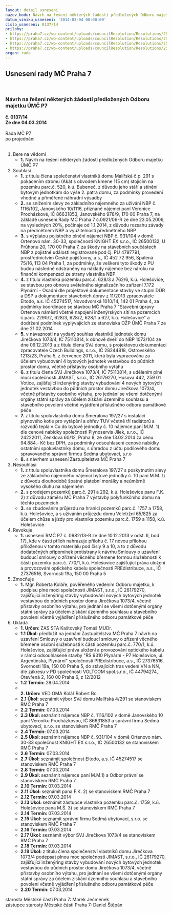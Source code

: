 ```yaml
---
layout: detail_usneseni
nazev_bodu: Návrh na řešení některých žádostí předložených Odboru majetku ÚMČ P7
datum_vzniku_usneseni: '2014-03-04 00:00:00'
cislo_usneseni: 0137/14
prilohy:
- https://praha7.cz/wp-content/uploads/councilResolution/Resolutions/25244/10-14-08_oma04032014.doc
- https://praha7.cz/wp-content/uploads/councilResolution/Resolutions/25244/10-14-09_oma04032014.doc
- https://praha7.cz/wp-content/uploads/councilResolution/Resolutions/25244/10-14-11_oma04032014.doc
- https://praha7.cz/wp-content/uploads/councilResolution/Resolutions/25244/10-14-12_oma04032014.doc
organ: rada
---
```

<div id="ucUsn_pList" class="usn">
	<span><h2>Usnesení rady MČ Praha 7 </h2>
<br></span><div class="standBody">
<span><h3>Návrh na řešení některých žádostí předložených Odboru majetku ÚMČ P7</h3></span><div class="center">
		<strong>č. 0137/14</strong><br>
	</div>
<div class="center">
		<strong>Ze dne 04.03.2014</strong><br><br>
	</div>Rada MČ P7<br> po projednání<br><br><ol>
<li>Bere na vědomí<ul><li>
<strong>1.</strong> Návrh na řešení některých žádostí předložených Odboru majetku ÚMČ P7</li></ul>
</li>
<li>Souhlasí<ul>
<li>
<strong>1.</strong> z titulu člena společenství vlastníků domu Malířská č.p. 291 s pokácením stromu (Akát s obvodem kmene 115 cm) stojícím na pozemku parc.č. 520, k.ú. Bubeneč, z důvodu jeho stáří a stínění bytovým jednotkám do výše 2. patra domu, za podmínky provedení vhodné a přiměřené náhradní výsadby</li>
<li>
<strong>2.</strong> se snížením slevy ze základního nájemného za užívání NBP č. 1116/102, Janovského 10/1116, přiznané nájemci paní Veronice Procházkové, IČ 86631853,  Janovského 978/9, 170 00 Praha 7, na základě usnesení Rady MČ Praha 7  č.0921/06-R ze dne 23.05.2006, na výsledných 20%, počínaje od 1.1.2014, z důvodu rozsahu závady na předmětném NBP a využitelnosti předmětného NBP</li>
<li>
<strong>3.</strong> s výplatou pojistného plnění nájemci NBP č. 931/104 v domě Ortenovo nám. 30-33, společnosti KNIGHT EX s.r.o., IČ 26500132, U Průhonu 20, 170 00 Praha 7, za škody na stavebních součástech NBP z pojistné události registrované pod čj. PU 4797791, prostřednictvím České pojišťovny, a.s., IČ 452 72 956, Spálená 75/16, 113 04 Praha 1, za podmínky, že veškeré tyto škody z PU budou následně odstraněny na náklady nájemce bez nároku na finanční kompenzaci ze strany vlastníka NBP</li>
<li>
<strong>4.</strong> z titulu vlastníka pozemku parc.č. 628/3 a 762/6, k.ú. Holešovice, se stavbou pro obnovu světelného signalizačního zařízení 7.172 Plynární - Osadní dle projektové dokumentace stavby ve stupni DÚR a DSP a dokumentace stavebních úprav z 11/2013 zpracovatele Eltodo, a.s. IČ 45274517, Novodvorská 1010/14, 142 01 Praha 4, za podmínky koordinace se stavbou MČ Praha 7 "Stavební úpravy Ortenova náměstí včetně napojení inženýrských sítí na pozemcích č.parc. 2290/2, 628/3, 628/2, 628/1 a 627, k.ú. Holešovice" a dodržení podmínek vyplývajících ze stanoviska OŽP ÚMČ Praha 7 ze dne 21.02.2014</li>
<li>
<strong>5.</strong> v návaznosti na vydaný souhlas vlastníků jednotek domu Jirečkova 1073/4, IČ 75110814, k obnově dveří do NBP 1073/104 ze dne 09.12.2013 a z titulu člena SVJ domu, s projektovou dokumentací zpracovatele Czech Buildings, s.r.o., IČ 28244818, Ostrovského 1213/23, Praha 5, z července 2011, která byla vypracována za účelem vybudování 4 bytových jednotek vestavbou do půdních prostor domu, včetně přístavby osobního výtahu</li>
<li>
<strong>6.</strong> z titulu člena SVJ Jirečkova 1073/4, IČ 75110814, s udělením plné moci společnosti JIMAST, s.r.o., IČ 26179270, Husova 442, 259 01 Votice, zajišťující inženýring stavby vybudování 4 nových bytových jednotek vestavbou do půdních prostor domu Jirečkova 1073/4, včetně přístavby osobního výtahu, pro jednání se všemi dotčenými orgány státní správy za účelem získání územního souhlasu a stavebního povolení včetně vyjádření příslušného odboru památkové péče</li>
<li>
<strong>7.</strong> z titulu spoluvlastníka domu Šmeralova 197/27 s instalací plynového kotle pro vytápění a ohřev TUV včetně tří radiátorů a rozvodů tepla v Cu do bytové jednotky č. 10 nájemce paní M.M. 1) dle cenové nabídky společnosti Plynoservis Jílek, s.r.o., IČ 24222011, Zenklova 60/12, Praha 8, ze dne 13.02.2014 za cenu 94.884,- Kč bez DPH, za podmínky odsouhlasení cenové nabídky ostatními spoluvlastníky domu, s úhradou z účtu podílového domu spravovaného správní firmou Sedmá ubytovací, s.r.o</li>
<li>
<strong>8.</strong> s návrhem usnesení Zastupitelstva MČ Praha 7</li>
</ul>
</li>
<li>Nesouhlasí<ul>
<li>
<strong>1.</strong> z titulu spoluvlastníka domu Šmeralova 197/27 s poskytnutím slevy ze základního nájemného nájemci bytové jednotky č. 10 paní M.M. 1) z důvodu dlouhodobě  špatné platební morálky a neúměrně vysokého dluhu na nájemném</li>
<li>
<strong>2.</strong> s prodejem pozemků parc.č. 291 a 292, k.ú. Holešovice panu F.K. 2) z důvodu záměru MČ Praha 7 výstavby polyfunkčního domu na těchto pozemcích</li>
<li>
<strong>3.</strong> se zbudováním průjezdu na hranici pozemků parc.č.  1757 a 1758, k.ú. Holešovice, a s užíváním průjezdu domu Veletržní 65/825 za účelem chůze  a jízdy pro vlastníka pozemku parc.č. 1759 a 1158, k.ú. Holešovice</li>
</ul>
</li>
<li>Revokuje<ul><li>
<strong>1.</strong> usnesení RMČ P7 č. 0982/13-R ze dne 10.12.2013 v odst. II, bod 17), kde v části příloh nahrazuje přílohu č. 17 novou přílohou přiloženou v tomto materiálu pod čísly 9 a 10, a to z důvodu dodatečných připomínek protistrany k návrhu Smlouvy o uzavření budoucí smlouvy o zřízení věcného břemene formou služebnosti k části pozemku parc.č. 770/1, k.ú. Holešovice zajišťující práva uložení a provozování optického kabelu společnosti PREdistribuce, a.s., IČ 27376516, Svornosti 19a, 150 00 Praha 5</li></ul>
</li>
<li>Zmocňuje<ul><li>
<strong>1.</strong> Mgr. Roberta Koláře, pověřeného vedením Odboru majetku, k podpisu plné moci společnosti JIMAST, s.r.o., IČ 26179270, zajišťující inženýring stavby vybudování nových bytových jednotek vestavbou do půdních prostor domu Jirečkova 1073/4, včetně přístavby osobního výtahu, pro jednání se všemi dotčenými orgány státní správy za účelem získání územního souhlasu a stavebního povolení včetně vyjádření příslušného odboru památkové péče</li></ul>
</li>
<li>Ukládá<ul>
<li>
<strong>1. Určen: </strong>ZAS STA Kaštovský Tomáš MUDr.</li>
<li>
<strong>1.1 Úkol: </strong>předložit na jednání Zastupitelstva MČ Praha 7 návrh na uzavření Smlouvy o uzavření budoucí smlouvy o zřízení věcného břemene osobní služebnosti k části pozemku parc.č. 770/1, k.ú. Holešovice, zajišťující práva uložení a provozování optického kabelu v rámci odsouhlasené stavby "RS 9310 Plynární - P7 Holešovice, ul. Argentinská, Plynární" společnosti PREdistribuce, a.s., IČ 27376516, Svornosti 19a, 150 00 Praha 5, do stávajících tras vedení VN a NN, dle zákresu v PD společnosti VOLTCOM spol.s.r.o., IČ 44794274, Otevřená 2, 160 00 Praha 6, z 12/2012</li>
<li>
<strong>1.2 Termín: </strong>28.04.2014</li>
<li>
<strong><br>2. Určen: </strong>VED OMA Kolář Robert Bc.</li>
<li>
<strong>2.1 Úkol: </strong>seznámit výbor SVJ domu Malířská 4/291 se stanoviskem RMČ Praha 7</li>
<li>
<strong>2.2 Termín: </strong>07.03.2014</li>
<li>
<strong>2.3 Úkol: </strong>seznámit nájemce NBP č. 1116/102 v domě Janovského 10 paní Veroniku Procházkovou, IČ 86631853 a správní firmu Sedmá ubytovací, s.r.o. se stanoviskem RMČ Praha 7</li>
<li>
<strong>2.4 Termín: </strong>07.03.2014</li>
<li>
<strong>2.5 Úkol: </strong>seznámit nájemce NBP č. 931/104 v domě Ortenovo nám. 30-33 společnost KNIGHT EX s.r.o., IČ 26500132 se stanoviskem RMČ Praha 7</li>
<li>
<strong>2.6 Termín: </strong>07.03.2014</li>
<li>
<strong>2.7 Úkol: </strong>seznámit společnost Eltodo, a.s. IČ 45274517 se stanoviskem RMČ Praha 7</li>
<li>
<strong>2.8 Termín: </strong>07.03.2014</li>
<li>
<strong>2.9 Úkol: </strong>seznámit nájemce paní M.M.1) a Odbor právní se stanoviskem RMČ Praha 7</li>
<li>
<strong>2.10 Termín: </strong>07.03.2014</li>
<li>
<strong>2.11 Úkol: </strong>seznámit pana  F.K. 2) se stanoviskem RMČ Praha 7</li>
<li>
<strong>2.12 Termín: </strong>07.03.2014</li>
<li>
<strong>2.13 Úkol: </strong>seznámit zástupce vlastníka pozemku parc.č. 1759, k.ú. Holešovice pana M.Š. 3) se stanoviskem RMČ Praha 7</li>
<li>
<strong>2.14 Termín: </strong>07.03.2014</li>
<li>
<strong>2.15 Úkol: </strong>seznámit správní firmu Sedmá ubytovací, s.r.o. se stanoviskem RMČ Praha 7</li>
<li>
<strong>2.16 Termín: </strong>07.03.2014</li>
<li>
<strong>2.17 Úkol: </strong>seznámit výbor SVJ Jirečkova 1073/4 se stanoviskem RMČ Praha 7 </li>
<li>
<strong>2.18 Termín: </strong>07.03.2014</li>
<li>
<strong>2.19 Úkol: </strong>z titulu člena společenství vlastníků domu Jirečkova 1073/4 podepsat plnou moc společnosti JIMAST, s.r.o., IČ 26179270, zajišťující inženýring stavby vybudování nových bytových jednotek vestavbou do půdních prostor domu Jirečkova 1073/4, včetně přístavby osobního výtahu, pro jednání se všemi dotčenými orgány státní správy za účelem získání územního souhlasu a stavebního povolení včetně vyjádření příslušného odboru památkové péče</li>
<li>
<strong>2.20 Termín: </strong>07.03.2014</li>
</ul>
</li>
</ol>starosta Městské části Praha 7: Marek Ječmének<br>zástupce starosty Městské části Praha 7: Daniel Štěpán 
</div>
</div>